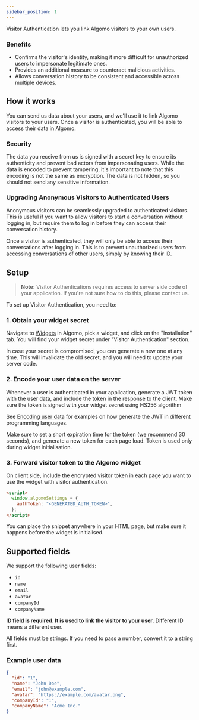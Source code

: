 ```yaml
---
sidebar_position: 1
---
```


Visitor Authentication lets you link Algomo visitors to your own users.

### Benefits

- Confirms the visitor's identity, making it more difficult for unauthorized users to impersonate legitimate ones.
- Provides an additional measure to counteract malicious activities.
- Allows conversation history to be consistent and accessible across multiple devices.

## How it works

You can send us data about your users, and we'll use it to link Algomo visitors to your users. Once a visitor is authenticated, you will be able to access their data in Algomo.

### Security

The data you receive from us is signed with a secret key to ensure its authenticity and prevent bad actors from impersonating users. While the data is encoded to prevent tampering, it's important to note that this encoding is not the same as encryption. The data is not hidden, so you should not send any sensitive information.

### Upgrading Anonymous Visitors to Authenticated Users

Anonymous visitors can be seamlessly upgraded to authenticated visitors. This is useful if you want to allow visitors to start a conversation without logging in, but require them to log in before they can access their conversation history.

Once a visitor is authenticated, they will only be able to access their conversations after logging in. This is to prevent unauthorized users from accessing conversations of other users, simply by knowing their ID.

## Setup

> **Note:** Visitor Authentications requires access to server side code of your application. If you're not sure how to do this, please contact us.

To set up Visitor Authentication, you need to:

### 1. Obtain your widget secret

Navigate to [Widgets](https://app.algomo.com/widgets) in Algomo, pick a widget, and click on the "Installation" tab. You will find your widget secret under "Visitor Authentication" section.

In case your secret is compromised, you can generate a new one at any time. This will invalidate the old secret, and you will need to update your server code.

### 2. Encode your user data on the server

Whenever a user is authenticated in your application, generate a JWT token with the user data, and include the token in the response to the client. Make sure the token is signed with your widget secret using HS256 algorithm

See [Encoding user data](./Encoding%20user%20data) for examples on how generate the JWT in different programming languages.

Make sure to set a short expiration time for the token (we recommend 30 seconds), and generate a new token for each page load. Token is used only during widget initialisation.

### 3. Forward visitor token to the Algomo widget

On client side, include the encrypted visitor token in each page you want to use the widget with visitor authentication.

```html
<script>
  window.algomoSettings = {
    authToken: "<GENERATED_AUTH_TOKEN>",
  };
</script>
```

You can place the snippet anywhere in your HTML page, but make sure it happens before the widget is initialised.

## Supported fields

We support the following user fields:

- `id`
- `name`
- `email`
- `avatar`
- `companyId`
- `companyName`

**ID field is required. It is used to link the visitor to your user.** Different ID means a different user.

All fields must be strings. If you need to pass a number, convert it to a string first.

### Example user data

```json
{
  "id": "1",
  "name": "John Doe",
  "email": "john@example.com",
  "avatar": "https://example.com/avatar.png",
  "companyId": "1",
  "companyName": "Acme Inc."
}
```
